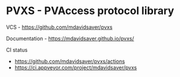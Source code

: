 PVXS - PVAccess protocol library
================================

VCS - https://github.com/mdavidsaver/pvxs

Documentation - https://mdavidsaver.github.io/pvxs/

CI status

* https://github.com/mdavidsaver/pvxs/actions
* https://ci.appveyor.com/project/mdavidsaver/pvxs
